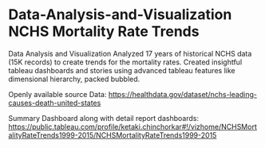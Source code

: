 # Data-Analysis-and-Visualization NCHS Mortality Rate Trends
Data Analysis and Visualization
Analyzed 17 years of historical NCHS data (15K records) to create trends for the mortality rates.
Created insightful tableau dashboards and stories using advanced tableau features like dimensional hierarchy, packed bubbled.

Openly available source Data:
https://healthdata.gov/dataset/nchs-leading-causes-death-united-states

Summary Dashboard along with detail report dashboards:
https://public.tableau.com/profile/ketaki.chinchorkar#!/vizhome/NCHSMortalityRateTrends1999-2015/NCHSMortalityRateTrends1999-2015
